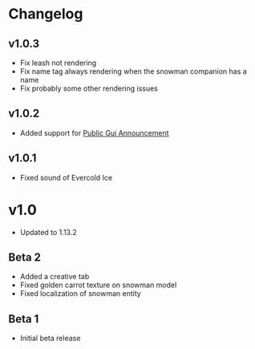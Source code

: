# Changelog

## v1.0.3
- Fix leash not rendering
- Fix name tag always rendering when the snowman companion has a name
- Fix probably some other rendering issues

## v1.0.2
- Added support for [Public Gui Announcement](https://curseforge.com/minecraft/mc-mods/public-gui-announcement)

## v1.0.1
- Fixed sound of Evercold Ice

# v1.0
- Updated to 1.13.2

## Beta 2
- Added a creative tab
- Fixed golden carrot texture on snowman model
- Fixed localization of snowman entity

## Beta 1
- Initial beta release